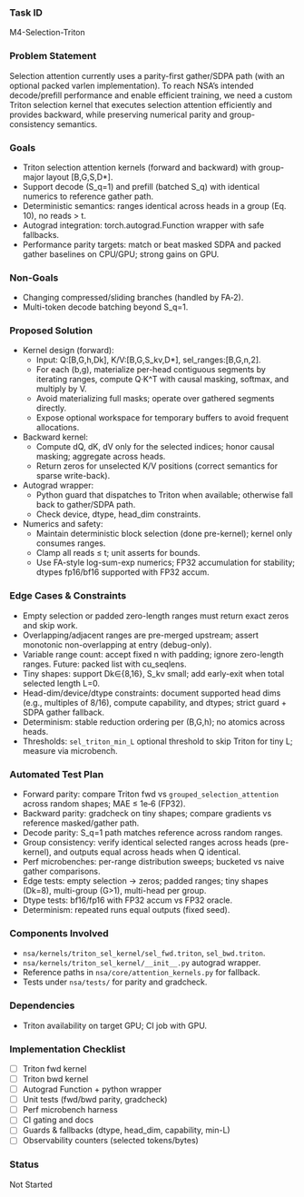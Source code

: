 ### Task ID
M4-Selection-Triton

### Problem Statement
Selection attention currently uses a parity-first gather/SDPA path (with an optional packed varlen implementation). To reach NSA’s intended decode/prefill performance and enable efficient training, we need a custom Triton selection kernel that executes selection attention efficiently and provides backward, while preserving numerical parity and group-consistency semantics.

### Goals
- Triton selection attention kernels (forward and backward) with group-major layout [B,G,S,D*].
- Support decode (S_q=1) and prefill (batched S_q) with identical numerics to reference gather path.
- Deterministic semantics: ranges identical across heads in a group (Eq. 10), no reads > t.
- Autograd integration: torch.autograd.Function wrapper with safe fallbacks.
- Performance parity targets: match or beat masked SDPA and packed gather baselines on CPU/GPU; strong gains on GPU.

### Non-Goals
- Changing compressed/sliding branches (handled by FA‑2).
- Multi-token decode batching beyond S_q=1.

### Proposed Solution
- Kernel design (forward):
  - Input: Q:[B,G,h,Dk], K/V:[B,G,S_kv,D*], sel_ranges:[B,G,n,2].
  - For each (b,g), materialize per-head contiguous segments by iterating ranges, compute Q·K^T with causal masking, softmax, and multiply by V.
  - Avoid materializing full masks; operate over gathered segments directly.
  - Expose optional workspace for temporary buffers to avoid frequent allocations.
- Backward kernel:
  - Compute dQ, dK, dV only for the selected indices; honor causal masking; aggregate across heads.
  - Return zeros for unselected K/V positions (correct semantics for sparse write-back).
- Autograd wrapper:
  - Python guard that dispatches to Triton when available; otherwise fall back to gather/SDPA path.
  - Check device, dtype, head_dim constraints.
- Numerics and safety:
  - Maintain deterministic block selection (done pre-kernel); kernel only consumes ranges.
  - Clamp all reads ≤ t; unit asserts for bounds.
  - Use FA-style log-sum-exp numerics; FP32 accumulation for stability; dtypes fp16/bf16 supported with FP32 accum.

### Edge Cases & Constraints
- Empty selection or padded zero-length ranges must return exact zeros and skip work.
- Overlapping/adjacent ranges are pre-merged upstream; assert monotonic non-overlapping at entry (debug-only).
- Variable range count: accept fixed n with padding; ignore zero-length ranges. Future: packed list with cu_seqlens.
- Tiny shapes: support Dk∈{8,16}, S_kv small; add early-exit when total selected length L=0.
- Head-dim/device/dtype constraints: document supported head dims (e.g., multiples of 8/16), compute capability, and dtypes; strict guard + SDPA gather fallback.
- Determinism: stable reduction ordering per (B,G,h); no atomics across heads.
- Thresholds: `sel_triton_min_L` optional threshold to skip Triton for tiny L; measure via microbench.

### Automated Test Plan
- Forward parity: compare Triton fwd vs `grouped_selection_attention` across random shapes; MAE ≤ 1e‑6 (FP32).
- Backward parity: gradcheck on tiny shapes; compare gradients vs reference masked/gather path.
- Decode parity: S_q=1 path matches reference across random ranges.
- Group consistency: verify identical selected ranges across heads (pre-kernel), and outputs equal across heads when Q identical.
- Perf microbenches: per-range distribution sweeps; bucketed vs naive gather comparisons.
- Edge tests: empty selection → zeros; padded ranges; tiny shapes (Dk=8), multi-group (G>1), multi-head per group.
- Dtype tests: bf16/fp16 with FP32 accum vs FP32 oracle.
- Determinism: repeated runs equal outputs (fixed seed).

### Components Involved
- `nsa/kernels/triton_sel_kernel/sel_fwd.triton`, `sel_bwd.triton`.
- `nsa/kernels/triton_sel_kernel/__init__.py` autograd wrapper.
- Reference paths in `nsa/core/attention_kernels.py` for fallback.
- Tests under `nsa/tests/` for parity and gradcheck.

### Dependencies
- Triton availability on target GPU; CI job with GPU.

### Implementation Checklist
- [ ] Triton fwd kernel
- [ ] Triton bwd kernel
- [ ] Autograd Function + python wrapper
- [ ] Unit tests (fwd/bwd parity, gradcheck)
- [ ] Perf microbench harness
- [ ] CI gating and docs
- [ ] Guards & fallbacks (dtype, head_dim, capability, min-L)
- [ ] Observability counters (selected tokens/bytes)

### Status
Not Started
